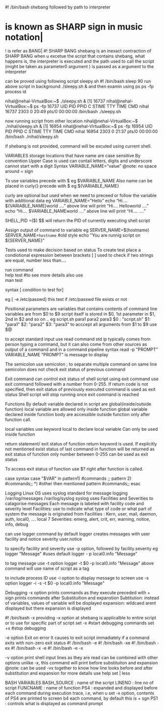 #! /bin/bash	shebang followed by path to interpreter

# is known as SHARP sign in music notation|
! is refer as BANG|
#! SHARP BANG 
shebang is an inexact contraction of SHARP BANG
when u excetue the script that contains shebang, what happens is, the interpreter is executed and the path used to call the script (might be taken as parameter0 argument ) is passed as a argument to the interpreter

can be proved using following script sleepy.sh
#! /bin/bash
sleep 90
run above script in background
./sleepy.sh &
and then examin using ps
ps -fp process id

nihal@nehal-VirtualBox:~$ ./sleepy.sh &
[1] 16737
nihal@nehal-VirtualBox:~$ ps -fp 16737
UID        PID  PPID  C STIME TTY          TIME CMD
nihal  16737  2303  0 20:49 pts/0    00:00:00 /bin/bash ./sleepy.sh

now running script from other location
nihal@nehal-VirtualBox:~$ ./nihal/sleepy.sh &
[1] 16954
nihal@nehal-VirtualBox:~$ ps -fp 16954
UID        PID  PPID  C STIME TTY          TIME CMD
nihal  16954  2303  0 21:37 pts/0    00:00:00 /bin/bash ./nihal/sleepy.sh

if shebang is not provided, command will be excuted using current shell. 



VARIABLES
storage locations that have name
are case sensitive
By convention Upper Case is used
can contail letters, digits and underscore
cannot start with a digit
Syntax
	VARIABLE_NAME=”value”
@note: no space around = sign

To use variables precede with $
eg  $VARIABLE_NAME
Also name can be placed in curly{} precede with $
eg    ${VARIABLE_NAME}

curly are optional but used when we need to preceed or follow the variable with additional data
eg 
VARIABLE_NAME=”Hello”
echo “Hi.... ${VARIABLE_NAME}world ....”
above line will print           “Hi.... Helloworld ....”
echo “Hi.... $VARIABLE_NAMEworld ....”
above line will print            “Hi.... ....”


SHELL_PID =$($$)
$$ will return the PID of currently executing shell script 



Assign output of command to variable
eg 
SERVER_NAME=$(hostname)
SERVER_NAME=`hostname`			#old style
echo "You are runnig script on ${SERVER_NAME}"


Tests
used to make decision based on status
To create test place a condiotional expression between brackets [ ]
used to check if two strings are equal, number less than....

run command            
help test			#to see more details
also use 			
man test

syntax
[ condition to test for]

eg
	[ -e  /etc/passwd]
this test if /etc/passwd file exists or not


Positional parameters
are variables that contains contents of command line
variables are from $0 to $9
script itself is stored in $0, 1st parameter in $1, 2nd in $2 and so on ..
eg
script.sh para1 para2 para3
$0 : "script.sh"
$1: "para1"
$2: "para2"
$3: "para3"
to acccept all arguments from $1 to $9 use  $@

 to accept standard input use read command
std ip typically comes from person typing a command, but it can also come from other sources as output of a command and in a command pipeline
syntax
	read -p "PROMPT" VARIABLE_NAME
"PROMPT" is message to display


The semicolon
use semicolon ; to separate multiple command on same line
semicolon  does not check exit status of previous command

Exit command
can control exit status of shell script using exit command
use exit command followed with a number from 0-255.
If return code is not specified, then exit status of previously executed command  is used as exit status
Shell script will stop running once exit command is reached


Functions
By default variable declared in script are global(inside/outside function)
local variable are allowed only inside function
global variable declared inside function body are accessible outside function only after function call.

local variables
use keyword local to declare local variable
Can only be used inside function

return statement/ exit status of function
return keyword is used.
If explicitly not mentioned exist status of last command in function will be returned as exit status of function
only number between 0-255 can be used as exit status

To access exit status of function use $?  right after function is called.

case
syntax
case "$VAR" in
	pattern1)
	#commands ;;
	pattern 2)
	#commands;;
	*)	#other then mentioned pattern
	#commands;;
esac





Logging
Linux OS uses syslog standard for message logging
/var/log/messages
/var/log/syslog
syslog uses Facilities and Severities to catagorise messages
Each message is labeled with facility code and severity level
Facilities: use to indicate what type of code or what part of system the message is originated from
Facilities : Kern, user, mail, daemon, auth, local0,  .... local	7
Severities: emerg, alert, crit, err, warning, notice, info, debug

can use logger command
by default logger creates  messages with user facility and notice severity
user.notice 

to specify facility and severity use -p option, followed by facility.severity
eg
logger "Message"			#uses default
logger - p local0.info "Message"

to tag message use -t option
logger -t $0 -p local0.info "Message"
above command will use name of script as a tag

to include process ID use  -i option
to display message to screen  use -s option
logger -i -s -t $0 -p local0.info "Message"


Debugging
-x option
prints commands as they execute preceded with + sign
prints commands after Substituition and expanstion
Subtitution: instead of variables, values of variable will be displayed
expansion: wildcaed arent displayed but there expansion is displayed

#! /bin/bash -x
providing -x option at shebang is applicalble to entire script
or to use for specific part of script
set -x			#start debugging
commands
set +x			#stop debugging

-e option
Exit on error
It causes to exit script immadiately if a command exits with non-zero exit status
#! /bin/bash -e
#! /bin/bash -xe
#! /bin/bash -ex
#! /bin/bash -x -e
#! /bin/bash -e -x

-v option
print shell input lines as they are read
can be combined with other options
unlike -x, this command will print before substituiton and expansion
@note: can be used -vx together to know how line looks before and after substitution and expansion
for more details use 
help set | less

BASH VARIABLES
BASH_SOURCE : name of the script
LINENO : line no of script
FUNCNAME : name of function
PS4 : expanded and displayed before each command during execution trace,     	i.e, when u set -x option, contents of PS4 are printed to screen b4 each 	command, by default this is + sgn 
PS1 : controls what is displayed as command prompt
